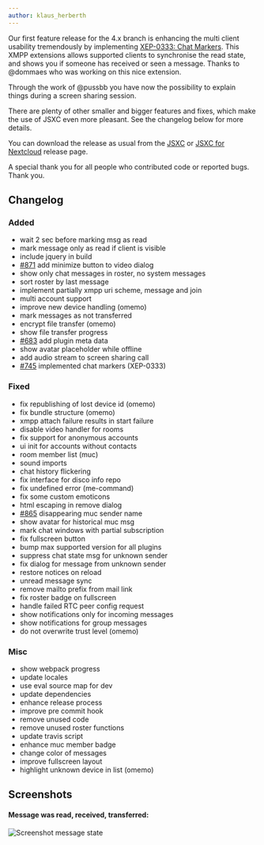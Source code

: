 ```yaml
---
author: klaus_herberth
---
```


Our first feature release for the 4.x branch is enhancing the multi client
usability tremendously by implementing [XEP-0333: Chat Markers][XEP-0333].
This XMPP extensions allows supported clients to synchronise the read state,
and shows you if someone has received or seen a message. Thanks to @dommaes
who was working on this nice extension.

Through the work of @pussbb you have now the possibility to explain things
during a screen sharing session.

There are plenty of other smaller and bigger features and fixes, which make
the use of JSXC even more pleasant. See the changelog below for more details.

You can download the release as usual from the [JSXC] or [JSXC for Nextcloud]
release page.

A special thank you for all people who contributed code or reported bugs. Thank you.

## Changelog
### Added
- wait 2 sec before marking msg as read
- mark message only as read if client is visible
- include jquery in build
- [#871](https://github.com/jsxc/jsxc/issues/871) add minimize button to video dialog
- show only chat messages in roster, no system messages
- sort roster by last message
- implement partially xmpp uri scheme, message and join
- multi account support
- improve new device handling (omemo)
- mark messages as not transferred
- encrypt file transfer (omemo)
- show file transfer progress
- [#683](https://github.com/jsxc/jsxc/issues/683) add plugin meta data
- show avatar placeholder while offline
- add audio stream to screen sharing call
- [#745](https://github.com/jsxc/jsxc/issues/745) implemented chat markers (XEP-0333)

### Fixed
- fix republishing of lost device id (omemo)
- fix bundle structure (omemo)
- xmpp attach failure results in start failure
- disable video handler for rooms
- fix support for anonymous accounts
- ui init for accounts without contacts
- room member list (muc)
- sound imports
- chat history flickering
- fix interface for disco info repo
- fix undefined error (me-command)
- fix some custom emoticons
- html escaping in remove dialog
- [#865](https://github.com/jsxc/jsxc/issues/865) disappearing muc sender name
- show avatar for historical muc msg
- mark chat windows with partial subscription
- fix fullscreen button
- bump max supported version for all plugins
- suppress chat state msg for unknown sender
- fix dialog for message from unknown sender
- restore notices on reload
- unread message sync
- remove mailto prefix from mail link
- fix roster badge on fullscreen
- handle failed RTC peer config request
- show notifications only for incoming messages
- show notifications for group messages
- do not overwrite trust level (omemo)

### Misc
- show webpack progress
- update locales
- use eval source map for dev
- update dependencies
- enhance release process
- improve pre commit hook
- remove unused code
- remove unused roster functions
- update travis script
- enhance muc member badge
- change color of messages
- improve fullscreen layout
- highlight unknown device in list (omemo)


## Screenshots
#### Message was read, received, transferred:
![Screenshot message state]({{site.url}}/assets/v4.1.0/message-state.png)


[XEP-0333]: https://xmpp.org/extensions/xep-0333.html
[JSXC]: https://github.com/jsxc/jsxc/releases/tag/v4.1.0
[JSXC for Nextcloud]: https://github.com/nextcloud/jsxc.nextcloud/releases/tag/v4.1.0